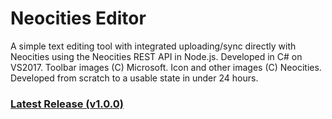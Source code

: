 # Neocities Editor

A simple text editing tool with integrated uploading/sync directly with Neocities using the Neocities REST API in Node.js. Developed in C# on VS2017. Toolbar images (C) Microsoft. Icon and other images (C) Neocities. Developed from scratch to a usable state in under 24 hours.

### [Latest Release (v1.0.0)](https://github.com/Opticulex/NeocitiesEditor/)
